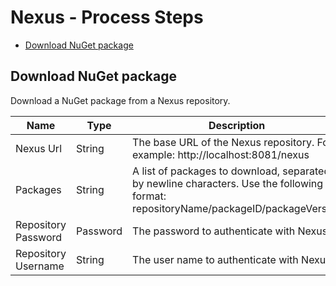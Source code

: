 
# Nexus - Process Steps

* [Download NuGet package](#download_nuget_package)


## Download NuGet package

Download a NuGet package from a Nexus repository.


| Name | Type | Description                                                                                                          | Required |
| ---- | ---- | -------------------------------------------------------------------------------------------------------------------- | -------- |
| Nexus Url | String | The base URL of the Nexus repository. For example: http://localhost:8081/nexus | Yes |
| Packages | String | A list of packages to download, separated by newline characters. Use the following format: repositoryName/packageID/packageVersion | Yes |
| Repository Password | Password | The password to authenticate with Nexus. | No |
| Repository Username | String | The user name to authenticate with Nexus. | No |


